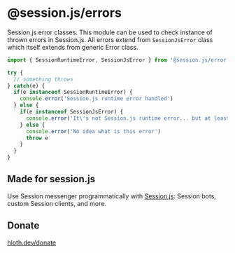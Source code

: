 # @session.js/errors

Session.js error classes. This module can be used to check instance of thrown errors in Session.js. All errors extend from `SessionJsError` class which itself extends from generic Error class.

```ts
import { SessionRuntimeError, SessionJsError } from '@session.js/error'

try {
  // something throws
} catch(e) {
  if(e instanceof SessionRuntimeError) {
    console.error('Session.js runtime error handled')
  } else {
    if(e instanceof SessionJsError) {
      console.error('It\'s not Session.js runtime error... but at least we know it\'s Session\.js error')
    } else {
      console.error('No idea what is this error')
      throw e
    }
  }
}
```

## Made for session.js

Use Session messenger programmatically with [Session.js](https://github.com/sessionjs/client): Session bots, custom Session clients, and more.

## Donate

[hloth.dev/donate](https://hloth.dev/donate)